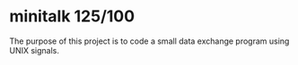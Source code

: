 # minitalk 125/100


The purpose of this project is to code a small data exchange program using UNIX signals.
